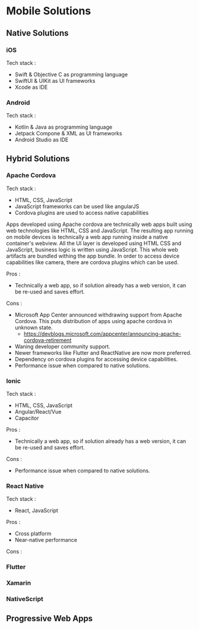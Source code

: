 # Mobile Solutions


## Native Solutions

### iOS
Tech stack : 
- Swift & Objective C as programming language
- SwiftUI & UIKit as UI frameworks
- Xcode as IDE

### Android
Tech stack : 
- Kotlin & Java as programming language
- Jetpack Compone & XML as UI frameworks
- Android Studio as IDE


## Hybrid Solutions

### Apache Cordova
Tech stack : 
- HTML, CSS, JavaScript
- JavaScript frameworks can be used like angularJS
- Cordova plugins are used to access native capabilities

Apps developed using Apache cordova are technically web apps built using web technologies like HTML, CSS and JavaScript.
The resulting app running on mobile devices is technically a web app running inside a native container's webview. All the
UI layer is developed using HTML CSS and JavaScript, business logic is written using JavaScript. This whole web artifacts
are bundled withing the app bundle. In order to access device capabilities like camera, there are cordova plugins which
can be used.

Pros :
- Technically a web app, so if solution already has a web version, it can be re-used and saves effort.

Cons :
- Microsoft App Center announced withdrawing support from Apache Cordova. This puts distribution of apps using apache cordova
in unknown state.
    - https://devblogs.microsoft.com/appcenter/announcing-apache-cordova-retirement
- Waning developer community support.
- Newer frameworks like Flutter and ReactNative are now more preferred.
- Dependency on cordova plugins for accessing device capabilities.
- Performance issue when compared to native solutions.

### Ionic
Tech stack :
- HTML, CSS, JavaScript
- Angular/React/Vue
- Capacitor

Pros :
- Technically a web app, so if solution already has a web version, it can be re-used and saves effort.

Cons :
- Performance issue when compared to native solutions.

### React Native
Tech stack :
- React, JavaScript

Pros :
- Cross platform
- Near-native performance

Cons :

### Flutter

### Xamarin

### NativeScript

## Progressive Web Apps

